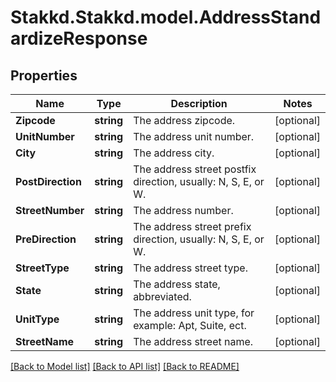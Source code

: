 # Stakkd.Stakkd.model.AddressStandardizeResponse

## Properties

Name | Type | Description | Notes
------------ | ------------- | ------------- | -------------
**Zipcode** | **string** | The address zipcode. | [optional] 
**UnitNumber** | **string** | The address unit number. | [optional] 
**City** | **string** | The address city. | [optional] 
**PostDirection** | **string** | The address street postfix direction, usually: N, S, E, or W. | [optional] 
**StreetNumber** | **string** | The address number. | [optional] 
**PreDirection** | **string** | The address street prefix direction, usually: N, S, E, or W. | [optional] 
**StreetType** | **string** | The address street type. | [optional] 
**State** | **string** | The address state, abbreviated. | [optional] 
**UnitType** | **string** | The address unit type, for example: Apt, Suite, ect. | [optional] 
**StreetName** | **string** | The address street name. | [optional] 

[[Back to Model list]](../README.md#documentation-for-models) [[Back to API list]](../README.md#documentation-for-api-endpoints) [[Back to README]](../README.md)

